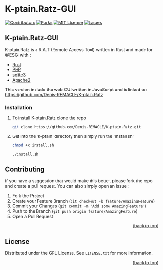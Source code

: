 # K-ptain.Ratz-GUI
<div id="top"></div>
<!--
*** Thanks for checking out the Best-README-Template. If you have a suggestion
*** that would make this better, please fork the repo and create a pull request
*** or simply open an issue with the tag "enhancement".
*** Don't forget to give the project a star!
*** Thanks again! Now go create something AMAZING! :D
-->



<!-- PROJECT SHIELDS -->
<!--
*** I'm using markdown "reference style" links for readability.
*** Reference links are enclosed in brackets [ ] instead of parentheses ( ).
*** See the bottom of this document for the declaration of the reference variables
*** for contributors-url, forks-url, etc. This is an optional, concise syntax you may use.
*** https://www.markdownguide.org/basic-syntax/#reference-style-links
-->
[![Contributors][contributors-shield]][contributors-url]
[![Forks][forks-shield]][forks-url]
[![MIT License][license-shield]][license-url]
[![Issues][issues-shield]][issues-url]


<!-- ABOUT THE PROJECT -->
## K-ptain.Ratz-GUI


K-ptain.Ratz is a R.A.T (Remote Access Tool) written in Rust and made for @ESGI with :

* [Rust](https://www.rust-lang.org/fr)
* [PHP](https://www.php.net/)
* [sqlite3](https://www.sqlite.org/download.html)
* [Apache2](https://httpd.apache.org/)

This version include the web GUI written in JavaScript and is linked to : https://github.com/Denis-REMACLE/K-ptain.Ratz


### Installation

1. To install K-ptain.Ratz clone the repo
   ```sh
   git clone https://github.com/Denis-REMACLE/K-ptain.Ratz.git
   ```

2. Get into the 'k-ptain' directory then simply run the 'install.sh'
   ```sh
   chmod +x install.sh
   ```
  
   ```sh
   ./install.sh
   ```

## Contributing

If you have a suggestion that would make this better, please fork the repo and create a pull request. You can also simply open an issue :

1. Fork the Project
2. Create your Feature Branch (`git checkout -b feature/AmazingFeature`)
3. Commit your Changes (`git commit -m 'Add some AmazingFeature'`)
4. Push to the Branch (`git push origin feature/AmazingFeature`)
5. Open a Pull Request

<p align="right">(<a href="#top">back to top</a>)</p>

<!-- LICENSE -->
## License

Distributed under the GPL License. See `LICENSE.txt` for more information.

<p align="right">(<a href="#top">back to top</a>)</p>


<!-- MARKDOWN LINKS & IMAGES -->
<!-- https://www.markdownguide.org/basic-syntax/#reference-style-links -->
[contributors-shield]: https://img.shields.io/github/contributors/Denis-REMACLE/K-ptain.Ratz.svg?style=for-the-badge&logo=appveyor&color=success
[contributors-url]: https://github.com/Denis-REMACLE/K-ptain.Ratz/graphs/contributors
[forks-shield]: https://img.shields.io/github/forks/Denis-REMACLE/K-ptain.Ratz.svg?style=for-the-badge&logo=appveyor&color=yellow
[forks-url]: https://github.com/Denis-REMACLE/K-ptain.Ratz/network/members
[license-shield]: https://img.shields.io/github/license/Denis-REMACLE/K-ptain.Ratz.svg?style=for-the-badge&logo=appveyor&color=orange
[license-url]: https://github.com/Denis-REMACLE/K-ptain.Ratz/blob/master/LICENSE.txt
[issues-shield]: https://img.shields.io/github/issues/Denis-REMACLE/K-ptain.Ratz.svg?style=for-the-badge&logo=appveyor&color=red
[issues-url]: https://github.com/Denis-REMACLE/K-ptain.Ratz/issues
[linkedin-shield]: https://img.shields.io/badge/-LinkedIn-black.svg?style=for-the-badge&logo=linkedin&color=informational
[linkedin-url]: https://linkedin.com/in/linkedin_username

